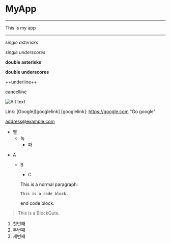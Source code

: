 # MyApp
* * *
This is my app
- - -


*single asterisks*

_single underscores_

**double asterisks**

__double underscores__

++underline++

~~cancelline~~



![Alt text](https://camo.githubusercontent.com/202c9ae1d457d6109be6c4cf13db9cac5fd708a6/687474703a2f2f6366696c65362e75662e746973746f72792e636f6d2f696d6167652f32343236453634363534334339423435333243374230 "Optional title")


Link: [Google][googlelink]
[googlelink]: https://google.com "Go google"

<address@example.com>


* 빨
  * 녹
    * 파

- A
  - B
    - C



    This is a normal paragraph:

        This is a code block.
    end code block.


> This is a BlockQute.

  1. 첫번째
  2. 두번째
  3. 세번째
